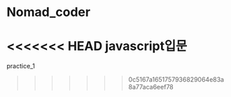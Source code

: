 # Nomad_coder
<<<<<<< HEAD
javascript입문
=======
practice_1
>>>>>>> 0c5167a1651757936829064e83a8a77aca6eef78
